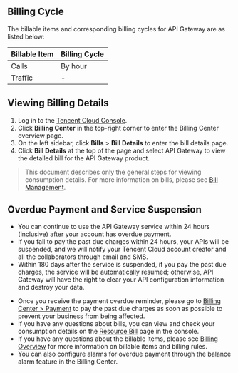 ## Billing Cycle

The billable items and corresponding billing cycles for API Gateway are as listed below:

| Billable Item | Billing Cycle |
| -------- | ---------- |
| Calls | By hour |
| Traffic |       -     |

## Viewing Billing Details
1. Log in to the [Tencent Cloud Console](https://console.cloud.tencent.com/).
2. Click **Billing Center** in the top-right corner to enter the Billing Center overview page.
3. On the left sidebar, click **Bills** > **Bill Details** to enter the bill details page.
4. Click **Bill Details** at the top of the page and select API Gateway to view the detailed bill for the API Gateway product.

>This document describes only the general steps for viewing consumption details. For more information on bills, please see [Bill Management](https://intl.cloud.tencent.com/document/product/555/7432).

## Overdue Payment and Service Suspension

- You can continue to use the API Gateway service within 24 hours (inclusive) after your account has overdue payment.
- If you fail to pay the past due charges within 24 hours, your APIs will be suspended, and we will notify your Tencent Cloud account creator and all the collaborators through email and SMS.
- Within 180 days after the service is suspended, if you pay the past due charges, the service will be automatically resumed; otherwise, API Gateway will have the right to clear your API configuration information and destroy your data.

>
- Once you receive the payment overdue reminder, please go to [Billing Center > Payment](https://console.cloud.tencent.com/account/recharge) to pay the past due charges as soon as possible to prevent your business from being affected.
- If you have any questions about bills, you can view and check your consumption details on the [Resource Bill](https://console.cloud.tencent.com/account/resources) page in the console.
- If you have any questions about the billable items, please see [Billing Overview](https://intl.cloud.tencent.com/document/product/628/11771) for more information on billable items and billing rules.
- You can also configure alarms for overdue payment through the balance alarm feature in the Billing Center.

 
